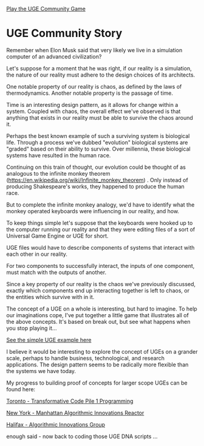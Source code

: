 [Play the UGE Community Game](game.html)

# UGE Community Story

Remember when Elon Musk said that very likely we live in a simulation computer of an advanced civilization?

Let's suppose for a moment that he was right, if our reality is a simulation, the nature of our reality must adhere to the design choices of its architects.

One notable property of our reality is chaos, as defined by the laws of thermodynamics.
Another notable property is the passage of time.

Time is an interesting design pattern, as it allows for change within a system. Coupled with chaos,
the overall effect we've observed is that anything that exists in our reality must be able to survive
the chaos around it.

Perhaps the best known example of such a surviving system is biological life. Through a process we've dubbed "evolution"
biological systems are "graded" based on their ability to survive. Over millennia, these biological systems have resulted
in the human race.

Continuing on this train of thought, our evolution could be thought of as analogous to the infinite monkey
theorem (https://en.wikipedia.org/wiki/Infinite_monkey_theorem) . Only instead of producing Shakespeare's
works, they happened to produce the human race.

But to complete the infinite monkey analogy, we'd have to identify what the monkey operated keyboards
were influencing in our reality, and how.

To keep things simple let's suppose that the keyboards were hooked up to the computer running our reality
and that they were editing files of a sort of Universal Game Engine or UGE for short.

UGE files would have to describe components of systems that interact with each other in our reality.

For two components to successfully interact, the inputs of one component, must match with the outputs of another.

Since a key property of our reality is the chaos we've previously discussed, exactly which components end
up interacting together is left to chaos, or the entities which survive with in it.

The concept of a UGE on a whole is interesting, but hard to imagine. To help our imaginations cope,
I've put together a little game that illustrates all of the above concepts. It's based on break out,
but see what happens when you stop playing it...

[See the simple UGE example here](game.html)

I believe it would be interesting to explore the concept of UGEs on a grander scale, perhaps to handle
business, technological, and research applications. The design pattern seems to be radically more
flexible than the systems we have today.

My progress to building proof of concepts for larger scope UGEs can be found here:

[Toronto - Transformative Code Pile 1 Programming](https://www.meetup.com/SocialAI/)

[New York - Manhattan Algorithmic Innovations Reactor](https://www.meetup.com/Manhattan-AIR/)

[Halifax - Algorithmic Innovations Group](https://www.meetup.com/HalifaxAIG/)

enough said - now back to coding those UGE DNA scripts ...
